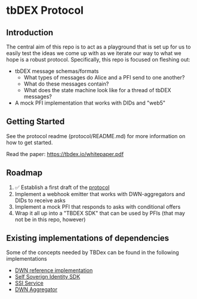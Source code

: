 # tbDEX Protocol

## Introduction

The central aim of this repo is to act as a playground that is set up for us to easily test the ideas we come up with as we iterate our way to what we hope is a robust protocol. Specifically, this repo is focused on fleshing out:
  - tbDEX message schemas/formats
    - What types of messages do Alice and a PFI send to one another?
    - What do these messages contain?
    - What does the state machine look like for a thread of tbDEX messages?
  - A mock PFI implementation that works with DIDs and "web5"


## Getting Started

See the protocol readme (protocol/README.md) for more information on how to get started.

Read the paper: https://tbdex.io/whitepaper.pdf


## Roadmap

1. ✅ Establish a first draft of the [protocol](./protocol/README.md) 
2. Implement a webhook emitter that works with DWN-aggregators and DIDs to receive asks
3. Implement a mock PFI that responds to asks with conditional offers
4. Wrap it all up into a "TBDEX SDK" that can be used by PFIs (that may not be in this repo, however)

## Existing implementations of dependencies

Some of the concepts needed by TBDex can be found in the following implementations

* [DWN reference implementation](https://github.com/TBD54566975/dwn-sdk-js)
* [Self Soverign Identity SDK](https://github.com/TBD54566975/ssi-sdk)
* [SSI Service](https://github.com/TBD54566975/ssi-service)
* [DWN Aggregator](https://github.com/TBD54566975/dwn-aggregator)
